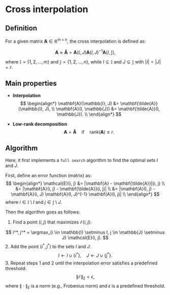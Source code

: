 # Cross interpolation

## Definition

For a given matrix $\mathbf{A} \in \mathbb{R}^{m \times n}$, the cross interpolation is defined as:

$$
\mathbf{A} \approx \mathbf{\tilde{A}} = \mathbf{A}(\mathbb{I}, J) \mathbf{A}(I, J)^{-1} \mathbf{A}(I, \mathbb{J}),
$$

where $\mathbb{I} = \{1, 2, ..., m\}$ and $\mathbb{J} = \{1, 2, ..., n\}$, while $I \subseteq \mathbb{I}$ and $J \subseteq \mathbb{J}$ with $|I| = |J| = r$.

## Main properties

- **Interpolation**
$$
\begin{align*}
    \mathbf{A}(\mathbb{I}, J) &= \mathbf{\tilde{A}}(\mathbb{I}, J), \\
    \mathbf{A}(I, \mathbb{J}) &= \mathbf{\tilde{A}}(I, \mathbb{J}). \\
\end{align*}
$$

- **Low-rank decomposition**
$$
\mathbf{A} = \mathbf{\tilde{A}} \quad \text{if} \quad \text{rank}(\mathbf{A}) \leq r.
$$

## Algorithm
Here, it first implements a ``full search`` algorithm to find the optimal sets $I$ and $J$.

First, define an error function (matrix) as:
$$
\begin{align*}
    \mathcal{E}(i, j) &= |\mathbf{A} - \mathbf{\tilde{A}}|(i, j) \\
    &= |\mathbf{A}(i, j) - \mathbf{\tilde{A}}(i, j)| \\
    &= |\mathbf{A}(i, j) - \mathbf{A}(i, J) \mathbf{A}(I, J)^{-1} \mathbf{A}(I, j)| \\
\end{align*}
$$
where $i \in \mathbb{I} \setminus I$ and $j \in \mathbb{J} \setminus J$.

Then the algorithm goes as follows:

1. Find a point $(i, j)$ that maximizes $\mathcal{E}(i, j)$:

$$
i^*, j^* = \argmax_{i \in \mathbb{I} \setminus I, j \in \mathbb{J} \setminus J} \mathcal{E}(i, j).
$$
2. Add the point $(i^*, j^*)$ to the sets $I$ and $J$:
$$
I \leftarrow I \cup \{i^*\}, \quad J \leftarrow J \cup \{j^*\}.
$$
3. Repeat steps 1 and 2 until the interpolation error satisfies a predefined threshold:
$$
\|\mathbf{\mathcal{E}}\|_{\xi} < \epsilon,
$$
where $\|\cdot\|_{\xi}$ is a norm (e.g., Frobenius norm) and $\epsilon$ is a predefined threshold.


